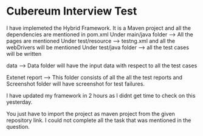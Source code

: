 # Cubereum Interview Test

I have implemeted the Hybrid Framework. It is a Maven project and all the dependencies are mentioned in pom.xml
Under main/java folder --> All the pages are mentioned
Under test/resource --> testng.xml and all the webDrivers will be mentioned
Under test/java folder --> all the test cases will be written 

data --> Data folder will have the input data with respect to all the test cases

Extenet report --> This folder consists of all the all the test reports and Screenshot folder will have screenshot for test failures.

I have updated my framework in 2 hours as I didnt get time to check on this yesterday. 

You just have to import the project as maven project from the given repository link.
I could not complete all the task that was mentioned in the question.
